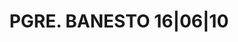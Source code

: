 ---
layout: asset
title: PGRE. BANESTO 16|06|10                                      
isin: ES05135400I3
---